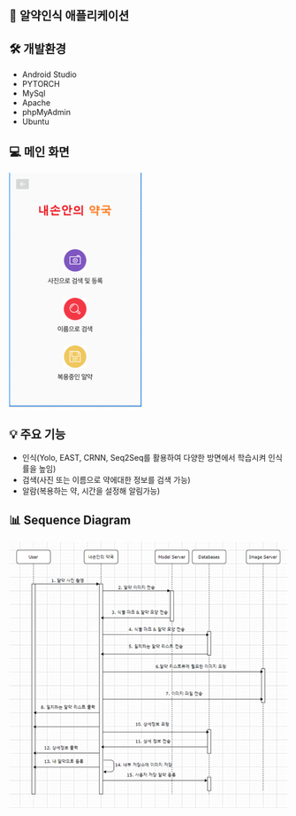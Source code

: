 ## 💊 알약인식 애플리케이션

## 🛠️ 개발환경
- Android Studio
- PYTORCH
- MySql
- Apache
- phpMyAdmin
- Ubuntu

## 💻 메인 화면
<img src="img/main.png" alt=""> 


## 💡 주요 기능
- 인식(Yolo, EAST, CRNN, Seq2Seq를 활용하여 다양한 방면에서 학습시켜 인식률을 높임)
- 검색(사진 또는 이름으로 약에대한 정보를 검색 가능)
- 알람(복용하는 약, 시간을 설정해 알림가능)
 

   
## 📊 Sequence Diagram
<img src="img/Sequence Diagram.png" alt="">
